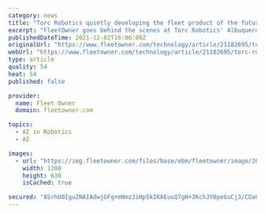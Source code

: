 ```yaml
---
category: news
title: "Torc Robotics quietly developing the fleet product of the future"
excerpt: "FleetOwner goes behind the scenes at Torc Robotics' Albuquerque testing facility, where the autonomous trucking technology company is nearing its vision of creating a product that strengthens U.S. supply chains and fleet freight networks."
publishedDateTime: 2021-12-02T16:06:00Z
originalUrl: "https://www.fleetowner.com/technology/article/21182695/torc-robotics-quietly-developing-the-fleet-product-of-the-future"
webUrl: "https://www.fleetowner.com/technology/article/21182695/torc-robotics-quietly-developing-the-fleet-product-of-the-future"
type: article
quality: 54
heat: 54
published: false

provider:
  name: Fleet Owner
  domain: fleetowner.com

topics:
  - AI in Robotics
  - AI

images:
  - url: "https://img.fleetowner.com/files/base/ebm/fleetowner/image/2021/12/16x9/Torc_Robotics_trucks.61a8ec3b20b0b.png?auto=format&fit=fill&fill=blur&w=1200&h=630"
    width: 1200
    height: 630
    isCached: true

secured: "8SrhU0Igu2NAIAdwjGFg+mNmz3iHp5kIKAEusQ7gH+3KchJY0peGuCj3/COaCjWPCCem+ku51VhFeDrKVIIZ4lMzCfMK52NfEf4KhdgZILWw6yhhQ7anSR4O7eICubOXYZlxNS0OS9JTOl28ItY4r+znvBaeGpRkzf7LwgNV761KqQpLwUCWF5/n1t13vzIjIGOKbBXDZwjplfkAl16FPNTeLqujYuo7oJRAG02GTqjxoebWRm4xXcKpweJNU15KggJB4wg/STRdO+z5XOpDDNoYlmphJaRWa4l0XivdtfLeyKaqAFksQK4G7xxWIKWkozSOKx6rGBULUlTohAdoSfJTjlwnrmE20TDdv0pQM+Q=;UeVCudKMqo5xyE95XdM99Q=="
---
```


